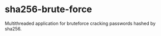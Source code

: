 sha256-brute-force
==================

Multithreaded application for bruteforce cracking passwords hashed by sha256.
